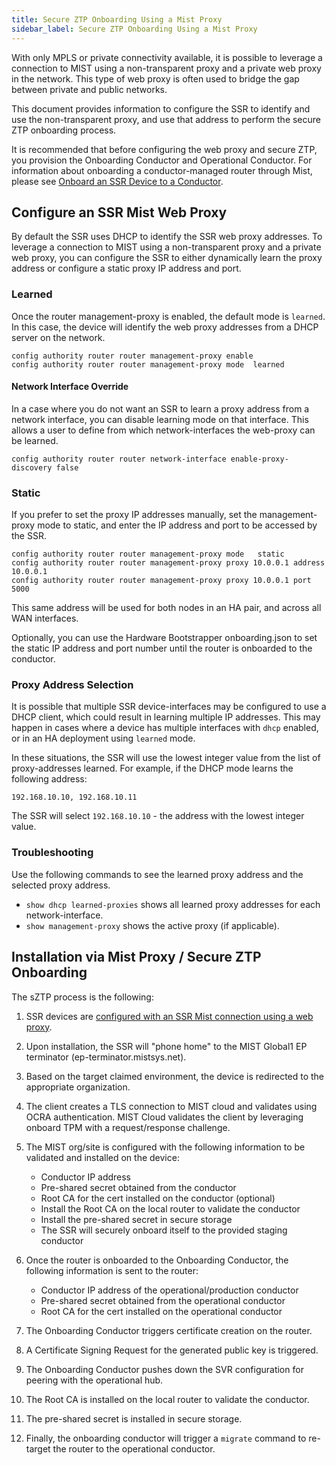 ```yaml
---
title: Secure ZTP Onboarding Using a Mist Proxy
sidebar_label: Secure ZTP Onboarding Using a Mist Proxy
---
```


With only MPLS or private connectivity available, it is possible to leverage a connection to MIST using a non-transparent proxy and a private web proxy in the network. This type of web proxy is often used to bridge the gap between private and public networks.

This document provides information to configure the SSR to identify and use the non-transparent proxy, and use that address to perform the secure ZTP onboarding process.

It is recommended that before configuring the web proxy and secure ZTP, you provision the Onboarding Conductor and Operational Conductor. For information about onboarding a conductor-managed router through Mist, please see [Onboard an SSR Device to a Conductor](onboard_ssr_to_conductor.md).

## Configure an SSR Mist Web Proxy

By default the SSR uses DHCP to identify the SSR web proxy addresses. To leverage a connection to MIST using a non-transparent proxy and a private web proxy, you can configure the SSR to either dynamically learn the proxy address or configure a static proxy IP address and port. 

### Learned 

Once the router management-proxy is enabled, the default mode is `learned`. In this case, the device will identify the web proxy addresses from a DHCP server on the network. 
 
```
config authority router router management-proxy enable
config authority router router management-proxy mode  learned
```
#### Network Interface Override 

In a case where you do not want an SSR to learn a proxy address from a network interface, you can disable learning mode on that interface. This allows a user to define from which network-interfaces the web-proxy can be learned.

```
config authority router router network-interface enable-proxy-discovery false
```

### Static 

If you prefer to set the proxy IP addresses manually, set the management-proxy mode to static, and enter the IP address and port to be accessed by the SSR.

```
config authority router router management-proxy mode   static
config authority router router management-proxy proxy 10.0.0.1 address  10.0.0.1
config authority router router management-proxy proxy 10.0.0.1 port     5000
```

This same address will be used for both nodes in an HA pair, and across all WAN interfaces.

Optionally, you can use the Hardware Bootstrapper onboarding.json to set the static IP address and port number until the router is onboarded to the conductor. 

### Proxy Address Selection 

It is possible that multiple SSR device-interfaces may be configured to use a DHCP client, which could result in learning multiple IP addresses. This may happen in cases where a device has multiple interfaces with `dhcp` enabled, or in an HA deployment using `learned` mode.  

In these situations, the SSR will use the lowest integer value from the list of proxy-addresses learned. For example, if the DHCP mode learns the following address: 

`192.168.10.10, 192.168.10.11` 

The SSR will select `192.168.10.10` - the address with the lowest integer value. 

### Troubleshooting 

Use the following commands to see the learned proxy address and the selected proxy address. 

- `show dhcp learned-proxies` shows all learned proxy addresses for each network-interface.
- `show management-proxy` shows the active proxy (if applicable). 
 
## Installation via Mist Proxy / Secure ZTP Onboarding

The sZTP process is the following:

1. SSR devices are [configured with an SSR Mist connection using a web proxy](configure-an-ssr-mist-web-proxy).
2. Upon installation, the SSR will "phone home" to the MIST Global1 EP terminator (ep-terminator.mistsys.net). 
3. Based on the target claimed environment, the device is redirected to the appropriate organization.
4. The client creates a TLS connection to MIST cloud and validates using OCRA authentication. 
MIST Cloud validates the client by leveraging onboard TPM with a request/response challenge.

5. The MIST org/site is configured with the following information to be validated and installed on the device:
	- Conductor IP address 
	- Pre-shared secret obtained from the conductor 
	- Root CA for the cert installed on the conductor (optional)
	- Install the Root CA on the local router to validate the conductor
	- Install the pre-shared secret in secure storage
	- The SSR will securely onboard itself to the provided staging conductor

6. Once the router is onboarded to the Onboarding Conductor, the following information is sent to the router:
	- Conductor IP address of the operational/production conductor
	- Pre-shared secret obtained from the operational conductor 
	- Root CA for the cert installed on the operational conductor
7. The Onboarding Conductor triggers certificate creation on the router.
8. A Certificate Signing Request for the generated public key is triggered.
9. The Onboarding Conductor pushes down the SVR configuration for peering with the operational hub.
10. The Root CA is installed on the local router to validate the conductor.
11. The pre-shared secret is installed in secure storage.
12. Finally, the onboarding conductor will trigger a `migrate` command to re-target the router to the operational conductor.
